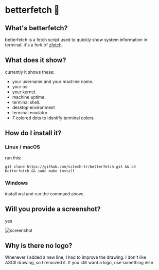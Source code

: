 # betterfetch 📜
## What's betterfetch? 
betterfetch is a fetch script used to quickly show system information in terminal. it's a fork of <a href="https://github.com/emilydaemon/zfetch">zfetch</a>.
## What does it show? 
currently it shows these:
- your username and your machine name.
- your os.
- your kernel.
- machine uptime.
- terminal shell.
- desktop environment
- terminal emulator
- 7 colored dots to identify terminal colors.
## How do I install it?
### Linux / macOS
run this:
```
git clone https://github.com/sctech-tr/betterfetch.git && cd betterfetch && sudo make install
```
### Windows
install wsl and run the command above.
## Will you provide a screenshot?
yes

![screenshot](https://github.com/user-attachments/assets/2ae9c117-38d0-4365-b5a4-585f18d455e9)
## Why is there no logo?
Whenever I added a new line, I had to improve the drawing. I don't like ASCII drawing, so I removed it. If you still want a logo, use something else.
